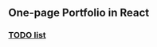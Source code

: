 ## One-page Portfolio in React

### [TODO list](https://github.com/doublejosh/react-portfolio/wiki)
